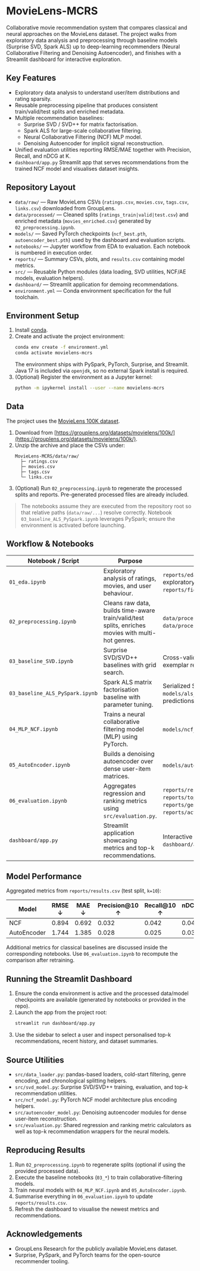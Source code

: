 # MovieLens-MCRS

Collaborative movie recommendation system that compares classical and neural
approaches on the MovieLens dataset. The project walks from exploratory data
analysis and preprocessing through baseline models (Surprise SVD, Spark ALS)
up to deep-learning recommenders (Neural Collaborative Filtering and Denoising
Autoencoder), and finishes with a Streamlit dashboard for interactive
exploration.

## Key Features
- Exploratory data analysis to understand user/item distributions and rating
  sparsity.
- Reusable preprocessing pipeline that produces consistent train/valid/test
  splits and enriched metadata.
- Multiple recommendation baselines:
  - Surprise SVD / SVD++ for matrix factorisation.
  - Spark ALS for large-scale collaborative filtering.
  - Neural Collaborative Filtering (NCF) MLP model.
  - Denoising Autoencoder for implicit signal reconstruction.
- Unified evaluation utilities reporting RMSE/MAE together with Precision,
  Recall, and nDCG at K.
- `dashboard/app.py` Streamlit app that serves recommendations from the trained
  NCF model and visualises dataset insights.

## Repository Layout
- `data/raw/` — Raw MovieLens CSVs (`ratings.csv`, `movies.csv`, `tags.csv`,
  `links.csv`) downloaded from GroupLens.
- `data/processed/` — Cleaned splits (`ratings_train|valid|test.csv`) and
  enriched metadata (`movies_enriched.csv`) generated by
  `02_preprocessing.ipynb`.
- `models/` — Saved PyTorch checkpoints (`ncf_best.pth`, `autoencoder_best.pth`)
  used by the dashboard and evaluation scripts.
- `notebooks/` — Jupyter workflow from EDA to evaluation. Each notebook is
  numbered in execution order.
- `reports/` — Summary CSVs, plots, and `results.csv` containing model metrics.
- `src/` — Reusable Python modules (data loading, SVD utilities, NCF/AE models,
  evaluation helpers).
- `dashboard/` — Streamlit application for demoing recommendations.
- `environment.yml` — Conda environment specification for the full toolchain.

## Environment Setup
1. Install [conda](https://docs.conda.io/projects/conda/en/latest/user-guide/install/index.html).
2. Create and activate the project environment:
   ```bash
   conda env create -f environment.yml
   conda activate movielens-mcrs
   ```
   The environment ships with PySpark, PyTorch, Surprise, and Streamlit. Java
   17 is included via `openjdk`, so no external Spark install is required.
3. (Optional) Register the environment as a Jupyter kernel:
   ```bash
   python -m ipykernel install --user --name movielens-mcrs
   ```

## Data
The project uses the [MovieLens 100K dataset](https://grouplens.org/datasets/movielens/100k/).

1. Download from [https://grouplens.org/datasets/movielens/100k/](https://grouplens.org/datasets/movielens/100k/).
2. Unzip the archive and place the CSVs under:
   ```
   MovieLens-MCRS/data/raw/
     ├─ ratings.csv
     ├─ movies.csv
     ├─ tags.csv
     └─ links.csv
   ```
3. (Optional) Run `02_preprocessing.ipynb` to regenerate the processed splits
   and reports. Pre-generated processed files are already included.

> The notebooks assume they are executed from the repository root so that
> relative paths (`data/raw/...`) resolve correctly. Notebook `03_baseline_ALS_PySpark.ipynb`
> leverages PySpark; ensure the environment is activated before launching.

## Workflow & Notebooks
| Notebook / Script | Purpose | Key Outputs |
| --- | --- | --- |
| `01_eda.ipynb` | Exploratory analysis of ratings, movies, and user behaviour. | `reports/eda_summary.csv`, exploratory plots under `reports/figures/`. |
| `02_preprocessing.ipynb` | Cleans raw data, builds time-aware train/valid/test splits, enriches movies with multi-hot genres. | `data/processed/ratings_*.csv`, `data/processed/movies_enriched.csv`. |
| `03_baseline_SVD.ipynb` | Surprise SVD/SVD++ baselines with grid search. | Cross-validated RMSE/MAE, exemplar recommendations. |
| `03_baseline_ALS_PySpark.ipynb` | Spark ALS matrix factorisation baseline with parameter tuning. | Serialized Spark model under `models/als_movielens` and validation predictions in `outputs/`. |
| `04_MLP_NCF.ipynb` | Trains a neural collaborative filtering model (MLP) using PyTorch. | `models/ncf_best.pth`, training curves. |
| `05_AutoEncoder.ipynb` | Builds a denoising autoencoder over dense user-item matrices. | `models/autoencoder_best.pth`. |
| `06_evaluation.ipynb` | Aggregates regression and ranking metrics using `src/evaluation.py`. | `reports/results.csv`, `reports/top_movies.csv`, `reports/genre_stats.csv`, `reports/active_users.csv`. |
| `dashboard/app.py` | Streamlit application showcasing metrics and top-k recommendations. | Interactive UI (run via `streamlit run dashboard/app.py`). |

## Model Performance
Aggregated metrics from `reports/results.csv` (test split, `k=10`):

| Model | RMSE ↓ | MAE ↓ | Precision@10 ↑ | Recall@10 ↑ | nDCG@10 ↑ |
| --- | --- | --- | --- | --- | --- |
| NCF | 0.894 | 0.692 | 0.032 | 0.042 | 0.041 |
| AutoEncoder | 1.744 | 1.385 | 0.028 | 0.025 | 0.032 |

Additional metrics for classical baselines are discussed inside the corresponding
notebooks. Use `06_evaluation.ipynb` to recompute the comparison after retraining.

## Running the Streamlit Dashboard
1. Ensure the conda environment is active and the processed data/model
   checkpoints are available (generated by notebooks or provided in the repo).
2. Launch the app from the project root:
   ```bash
   streamlit run dashboard/app.py
   ```
3. Use the sidebar to select a user and inspect personalised top-k
   recommendations, recent history, and dataset summaries.

## Source Utilities
- `src/data_loader.py`: pandas-based loaders, cold-start filtering, genre
  encoding, and chronological splitting helpers.
- `src/svd_model.py`: Surprise SVD/SVD++ training, evaluation, and top-k
  recommendation utilities.
- `src/ncf_model.py`: PyTorch NCF model architecture plus encoding helpers.
- `src/autoencoder_model.py`: Denoising autoencoder modules for dense user-item
  reconstruction.
- `src/evaluation.py`: Shared regression and ranking metric calculators as well
  as top-k recommendation wrappers for the neural models.

## Reproducing Results
1. Run `02_preprocessing.ipynb` to regenerate splits (optional if using the
   provided processed data).
2. Execute the baseline notebooks (`03_*`) to train collaborative-filtering
   models.
3. Train neural models with `04_MLP_NCF.ipynb` and `05_AutoEncoder.ipynb`.
4. Summarise everything in `06_evaluation.ipynb` to update
   `reports/results.csv`.
5. Refresh the dashboard to visualise the newest metrics and recommendations.

## Acknowledgements
- GroupLens Research for the publicly available MovieLens dataset.
- Surprise, PySpark, and PyTorch teams for the open-source recommender tooling.
